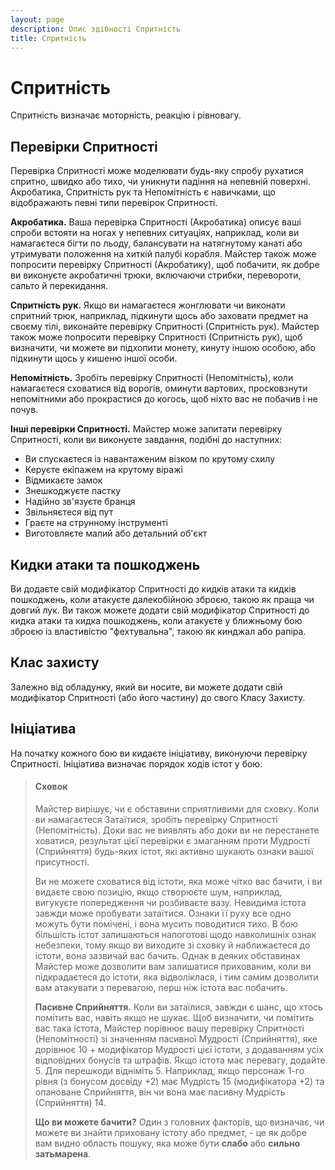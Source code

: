 ```yaml
---
layout: page
description: Опис здібності Спритність
title: Спритність
---
```


# Спритність
Спритність визначає моторність, реакцію і рівновагу.

## Перевірки Спритності
Перевірка Спритності може моделювати будь-яку спробу рухатися спритно, швидко або тихо, чи уникнути падіння на непевній поверхні. Акробатика, Спритність рук та Непомітність є навичками, що відображають певні типи перевірок Спритності.

**Акробатика.** Ваша перевірка Спритності (Акробатика) описує ваші спроби встояти на ногах у непевних ситуаціях, наприклад, коли ви намагаєтеся бігти по льоду, балансувати на натягнутому канаті або утримувати положення на хиткій палубі корабля. Майстер також може попросити перевірку Спритності (Акробатику), щоб побачити, як добре ви виконуєте акробатичні трюки, включаючи стрибки, перевороти, сальто й перекидання.

**Спритність рук.** Якщо ви намагаєтеся жонглювати чи виконати спритний трюк, наприклад, підкинути щось або заховати предмет на своєму тілі, виконайте перевірку Спритності (Спритність рук). Майстер також може попросити перевірку Спритності (Спритність рук), щоб визначити, чи можете ви підхопити монету, кинуту іншою особою, або підкинути щось у кишеню іншої особи.

**Непомітність.** Зробіть перевірку Спритності (Непомітність), коли намагаєтеся сховатися від ворогів, оминути вартових, просковзнути непомітними або прокрастися до когось, щоб ніхто вас не побачив і не почув.

**Інші перевірки Спритності.** Майстер може запитати перевірку Спритності, коли ви виконуєте завдання, подібні до наступних:

* Ви спускаєтеся із навантаженим візком по крутому схилу
* Керуєте екіпажем на крутому віражі
* Відмикаєте замок
* Знешкоджуєте пастку
* Надійно зв'язуєте бранця
* Звільняєтеся від пут
* Граєте на струнному інструменті
* Виготовляєте малий або детальний об'єкт

## Кидки атаки та пошкоджень
Ви додаєте свій модифікатор Спритності до кидків атаки та кидків пошкоджень, коли атакуєте далекобійною зброєю, такою як праща чи довгий лук. Ви також можете додати свій модифікатор Спритності до кидка атаки та кидка пошкоджень, коли атакуєте у ближньому бою зброєю із властивістю "фехтувальна", такою як кинджал або рапіра.

## Клас захисту
Залежно від обладунку, який ви носите, ви можете додати свій модифікатор Спритності (або його частину) до свого Класу Захисту.

## Ініціатива
На початку кожного бою ви кидаєте ініціативу, виконуючи перевірку Спритності. Ініціатива визначає порядок ходів істот у бою.

> #### Сховок
> 
> Майстер вирішує, чи є обставини сприятливими для сховку. Коли ви намагаєтеся Затаїтися, зробіть перевірку Спритності (Непомітність). Доки вас не виявлять або доки ви не перестанете ховатися, результат цієї перевірки є змаганням проти Мудрості (Сприйняття) будь-яких істот, які активно шукають ознаки вашої присутності.
> 
> Ви не можете сховатися від істоти, яка може чітко вас бачити, і ви видаєте свою позицію, якщо створюєте шум, наприклад, вигукуєте попередження чи розбиваєте вазу. Невидима істота завжди може пробувати затаїтися. Ознаки її руху все одно можуть бути помічені, і вона мусить поводитися тихо.
> В бою більшість істот залишаються напоготові щодо навколишніх ознак небезпеки, тому якщо ви виходите зі сховку й наближаєтеся до істоти, вона зазвичай вас бачить. Однак в деяких обставинах Майстер може дозволити вам залишатися прихованим, коли ви підкрадаєтеся до істоти, яка відволіклася, і тим самим дозволити вам атакувати з перевагою, перш ніж істота вас побачить.
> 
> **Пасивне Сприйняття.** Коли ви затаїлися, завжди є шанс, що хтось помітить вас, навіть якщо не шукає. Щоб визначити, чи помітить вас така істота, Майстер порівнює вашу перевірку Спритності (Непомітності) зі значенням пасивної Мудрості (Сприйняття), яке дорівнює 10 + модифікатор Мудрості цієї істоти, з додаванням усіх відповідних бонусів та штрафів. Якщо істота має перевагу, додайте 5. Для перешкоди відніміть 5. Наприклад, якщо персонаж 1-го рівня (з бонусом досвіду +2) має Мудрість 15 (модифікатора +2) та опановане Сприйняття, він чи вона має пасивну Мудрість (Сприйняття) 14.
> 
> **Що ви можете бачити?** Один з головних факторів, що визначає, чи можете ви знайти приховану істоту або предмет, - це як добре вам видно область пошуку, яка може бути **слабо** або **сильно затьмарена**.
